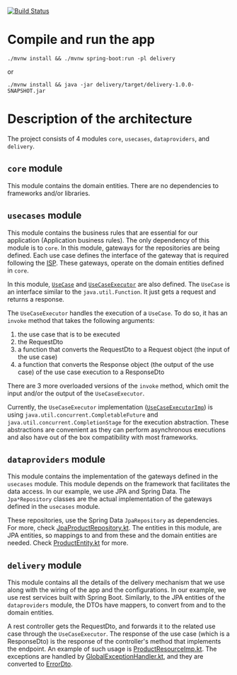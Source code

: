 [![Build Status](https://travis-ci.org/gilokimu/Backend-Starter-Project.svg?branch=master)](https://travis-ci.org/gilokimu/Backend-Starter-Project)

# Compile and run the app

`./mvnw install && ./mvnw spring-boot:run -pl delivery`

or

`./mvnw install && java -jar delivery/target/delivery-1.0.0-SNAPSHOT.jar`

# Description of the architecture

The project consists of 4 modules `core`, `usecases`, `dataproviders`, and
`delivery`.

## `core` module

This module contains the domain entities. There are no dependencies to frameworks and/or libraries.

## `usecases` module

This module contains the business rules that are essential for our application
(Application business rules). The only dependency of this module is to `core`.
In this module, gateways for the repositories are being defined. Each use case
defines the interface of the gateway that is required following the
[ISP](https://en.wikipedia.org/wiki/Interface_segregation_principle). These
gateways, operate on the domain entities defined in `core`.

In this module,
[`UseCase`](https://github.com/gilokimu/Backend-Starter-Project/blob/master/usecases/src/main/kotlin/me/gilo/backend/delivery/usecases/core/UseCase.kt)
and
[`UseCaseExecutor`](https://github.com/gilokimu/Backend-Starter-Project/blob/master/usecases/src/main/kotlin/me/gilo/backend/delivery/usecases/core/UseCase.kt)
are also defined. The `UseCase` is an interface similar to the
`java.util.Function`. It just gets a request and returns a response.

The `UseCaseExecutor` handles the execution of a `UseCase`. To do so, it has an
`invoke` method that takes the following arguments:
1. the use case that is to be executed
2. the RequestDto
3. a function that converts the RequestDto to a Request object (the input of the use case)
4. a function that converts the Response object (the output of the use case) of the use case execution to a ResponseDto

There are 3 more overloaded versions of the `invoke` method, which omit the input
and/or the output of the `UseCaseExecutor`.

Currently, the `UseCaseExecutor` implementation
([`UseCaseExecutorImp`](https://github.com/gilokimu/Backend-Starter-Project/blob/master/usecases/src/main/kotlin/me/gilo/backend/delivery/usecases/core/UseCase.kt))
is using `java.util.concurrent.CompletableFuture` and
`java.util.concurrent.CompletionStage` for the execution abstraction. These
abstractions are convenient as they can perform asynchronous executions and also
have out of the box compatibility with most frameworks.

## `dataproviders` module

This module contains the implementation of the gateways defined in the
`usecases` module. This module depends on the framework that facilitates the
data access. In our example, we use JPA and Spring Data. The `Jpa*Repository`
classes are the actual implementation of the gateways defined in the `usecases`
module.

These repositories, use the Spring Data `JpaRepository` as dependencies.
For more, check
[JpaProductRepository.kt](https://github.com/gilokimu/Backend-Starter-Project/blob/master/dataproviders/src/main/kotlin/me/gilo/backend/dataproviders/db/jpa/repositories/JpaProductRepository.kt).
The entities in this module, are JPA entities, so mappings to and from these and
the domain entities are needed. Check
[ProductEntity.kt](https://github.com/gilokimu/Backend-Starter-Project/blob/master/core/src/main/kotlin/me/gilo/backend/core/entities/Product.kt)
for more.

## `delivery` module

This module contains all the details of the delivery mechanism that we use along
with the wiring of the app and the configurations. In our example, we use rest services
built with Spring Boot. Similarly, to the JPA entities of the
`dataproviders` module, the DTOs have mappers, to convert from and to the domain
entities.

A rest controller gets the RequestDto, and forwards it to the related
use case through the `UseCaseExecutor`. The response of the use case (which is a ResponseDto) is the response of the
controller's method that implements the endpoint. An example of such usage is
[ProductResourceImp.kt](https://github.com/gilokimu/Backend-Starter-Project/blob/master/delivery/src/main/kotlin/me/gilo/backend/delivery/rest/imp/ProductResourceImp.kt).
The exceptions are handled by
[GlobalExceptionHandler.kt](https://github.com/gilokimu/Backend-Starter-Project/blob/master/delivery/src/main/kotlin/me/gilo/backend/delivery/rest/imp/GlobalExceptionHandler.kt),
and they are converted to
[ErrorDto](https://github.com/gilokimu/Backend-Starter-Project/blob/master/delivery/src/main/kotlin/me/gilo/backend/delivery/rest/api/ErrorDto.kt).